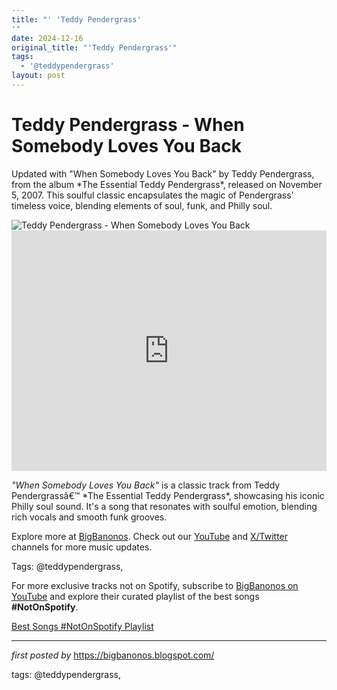 ```yaml
---
title: "' 'Teddy Pendergrass'
'"
date: 2024-12-16
original_title: "'Teddy Pendergrass'"
tags:
  - '@teddypendergrass'
layout: post
---
```

<!-- Title of the Post -->
<h1 >Teddy Pendergrass - When Somebody Loves You Back</h1> <!-- Introductory Text -->
<p >Updated with "When Somebody Loves You Back" by Teddy Pendergrass, from the album *The Essential Teddy Pendergrass*, released on November 5, 2007. This soulful classic encapsulates the magic of Pendergrass' timeless voice, blending elements of soul, funk, and Philly soul.</p> <!-- Featured Image -->
<div > <img src="https://i1.sndcdn.com/artworks-000407010486-9kl4eh-t500x500.jpg" alt="Teddy Pendergrass - When Somebody Loves You Back" />
</div> <!-- YouTube Video Embed -->
<div > <iframe width="100%" height="385" src="https://www.youtube.com/embed/im992Vt4uZw" title="Teddy Pendergrass - When Somebody Loves You Back (Official Audio)" frameborder="0" allow="accelerometer; autoplay; clipboard-write; encrypted-media; gyroscope; picture-in-picture; web-share" referrerpolicy="strict-origin-when-cross-origin" allowfullscreen></iframe>
</div> <!-- Song Information -->
<div > <p><em>"When Somebody Loves You Back"</em> is a classic track from Teddy Pendergrassâ€™ *The Essential Teddy Pendergrass*, showcasing his iconic Philly soul sound. It's a song that resonates with soulful emotion, blending rich vocals and smooth funk grooves.</p>
</div> <!-- Footer Links -->
<div > <p>Explore more at <a href="https://bigbanonos.blogspot.com/" target="_blank">BigBanonos</a>. Check out our <a href="https://www.youtube.com/@BigBanonos" target="_blank">YouTube</a> and <a href="https://x.com/bigbanonos" target="_blank">X/Twitter</a> channels for more music updates.</p>
</div> <!-- Tags -->
<p >Tags: @teddypendergrass,</p>


<!--Subscribe and Playlist Links-->
<div>
    <p>For more exclusive tracks not on Spotify, subscribe to <a href="https://www.youtube.com/@BigBanonos" target="_blank">BigBanonos on YouTube</a> and explore their curated playlist of the best songs <strong>#NotOnSpotify</strong>.</p>
    <p><a href="https://www.youtube.com/playlist?list=PLtuNtuTatqI0kFahUCbtbfenC_ET5O_tr" target="_blank">Best Songs #NotOnSpotify Playlist<br /></a></p></div>

<hr />

<p><em>first posted by</em> <a href="https://bigbanonos.blogspot.com/" rel="noopener" target="_new">https://bigbanonos.blogspot.com/</a></p>

<p>tags: @teddypendergrass,</p>
